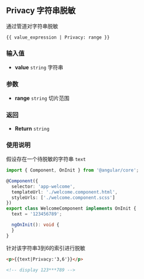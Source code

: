 ## Privacy 字符串脱敏

通过管道对字符串脱敏

```
{{ value_expression | Privacy: range }}
```

### 输入值

- **value** `string` 字符串

### 参数

- **range** `string` 切片范围

### 返回

- **Return** `string`

### 使用说明

假设存在一个待脱敏的字符串 `text`

```typescript
import { Component, OnInit } from '@angular/core';

@Component({
  selector: 'app-welcome',
  templateUrl: './welcome.component.html',
  styleUrls: ['./welcome.component.scss']
})
export class WelcomeComponent implements OnInit {
  text = '123456789';

  ngOnInit(): void {
  }
}
```

针对该字符串3到6的索引进行脱敏

```html
<p>{{text|Privacy:'3,6'}}</p>

<!-- display 123***789 -->
```